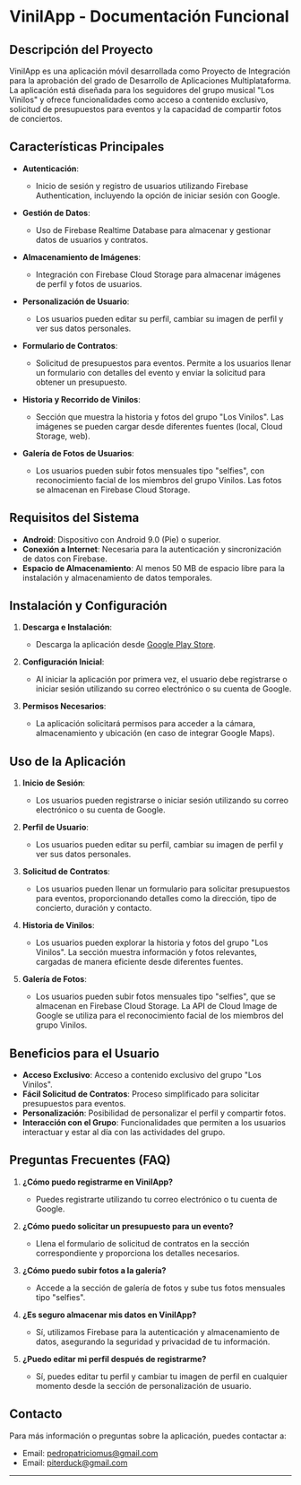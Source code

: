 # VinilApp - Documentación Funcional

## Descripción del Proyecto

VinilApp es una aplicación móvil desarrollada como Proyecto de Integración para la aprobación del grado de Desarrollo de Aplicaciones Multiplataforma. La aplicación está diseñada para los seguidores del grupo musical "Los Vinilos" y ofrece funcionalidades como acceso a contenido exclusivo, solicitud de presupuestos para eventos y la capacidad de compartir fotos de conciertos.

## Características Principales

- **Autenticación**: 
  - Inicio de sesión y registro de usuarios utilizando Firebase Authentication, incluyendo la opción de iniciar sesión con Google.
  
- **Gestión de Datos**: 
  - Uso de Firebase Realtime Database para almacenar y gestionar datos de usuarios y contratos.

- **Almacenamiento de Imágenes**: 
  - Integración con Firebase Cloud Storage para almacenar imágenes de perfil y fotos de usuarios.

- **Personalización de Usuario**: 
  - Los usuarios pueden editar su perfil, cambiar su imagen de perfil y ver sus datos personales.

- **Formulario de Contratos**: 
  - Solicitud de presupuestos para eventos. Permite a los usuarios llenar un formulario con detalles del evento y enviar la solicitud para obtener un presupuesto.

- **Historia y Recorrido de Vinilos**: 
  - Sección que muestra la historia y fotos del grupo "Los Vinilos". Las imágenes se pueden cargar desde diferentes fuentes (local, Cloud Storage, web).

- **Galería de Fotos de Usuarios**: 
  - Los usuarios pueden subir fotos mensuales tipo "selfies", con reconocimiento facial de los miembros del grupo Vinilos. Las fotos se almacenan en Firebase Cloud Storage.

## Requisitos del Sistema

- **Android**: Dispositivo con Android 9.0 (Pie) o superior.
- **Conexión a Internet**: Necesaria para la autenticación y sincronización de datos con Firebase.
- **Espacio de Almacenamiento**: Al menos 50 MB de espacio libre para la instalación y almacenamiento de datos temporales.

## Instalación y Configuración

1. **Descarga e Instalación**:
   - Descarga la aplicación desde [Google Play Store](#).

2. **Configuración Inicial**:
   - Al iniciar la aplicación por primera vez, el usuario debe registrarse o iniciar sesión utilizando su correo electrónico o su cuenta de Google.

3. **Permisos Necesarios**:
   - La aplicación solicitará permisos para acceder a la cámara, almacenamiento y ubicación (en caso de integrar Google Maps).

## Uso de la Aplicación

1. **Inicio de Sesión**:
   - Los usuarios pueden registrarse o iniciar sesión utilizando su correo electrónico o su cuenta de Google.

2. **Perfil de Usuario**:
   - Los usuarios pueden editar su perfil, cambiar su imagen de perfil y ver sus datos personales.

3. **Solicitud de Contratos**:
   - Los usuarios pueden llenar un formulario para solicitar presupuestos para eventos, proporcionando detalles como la dirección, tipo de concierto, duración y contacto.

4. **Historia de Vinilos**:
   - Los usuarios pueden explorar la historia y fotos del grupo "Los Vinilos". La sección muestra información y fotos relevantes, cargadas de manera eficiente desde diferentes fuentes.

5. **Galería de Fotos**:
   - Los usuarios pueden subir fotos mensuales tipo "selfies", que se almacenan en Firebase Cloud Storage. La API de Cloud Image de Google se utiliza para el reconocimiento facial de los miembros del grupo Vinilos.

## Beneficios para el Usuario

- **Acceso Exclusivo**: Acceso a contenido exclusivo del grupo "Los Vinilos".
- **Fácil Solicitud de Contratos**: Proceso simplificado para solicitar presupuestos para eventos.
- **Personalización**: Posibilidad de personalizar el perfil y compartir fotos.
- **Interacción con el Grupo**: Funcionalidades que permiten a los usuarios interactuar y estar al día con las actividades del grupo.

## Preguntas Frecuentes (FAQ)

1. **¿Cómo puedo registrarme en VinilApp?**
   - Puedes registrarte utilizando tu correo electrónico o tu cuenta de Google.

2. **¿Cómo puedo solicitar un presupuesto para un evento?**
   - Llena el formulario de solicitud de contratos en la sección correspondiente y proporciona los detalles necesarios.

3. **¿Cómo puedo subir fotos a la galería?**
   - Accede a la sección de galería de fotos y sube tus fotos mensuales tipo "selfies".

4. **¿Es seguro almacenar mis datos en VinilApp?**
   - Sí, utilizamos Firebase para la autenticación y almacenamiento de datos, asegurando la seguridad y privacidad de tu información.

5. **¿Puedo editar mi perfil después de registrarme?**
   - Sí, puedes editar tu perfil y cambiar tu imagen de perfil en cualquier momento desde la sección de personalización de usuario.

## Contacto

Para más información o preguntas sobre la aplicación, puedes contactar a:

- Email: [pedropatriciomus@gmail.com](mailto:pedropatriciomus@gmail.com)
- Email: [piterduck@gmail.com](mailto:piterduck@gmail.com)


---
